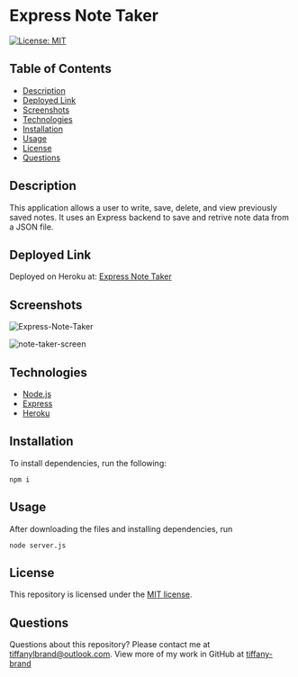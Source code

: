 # Express Note Taker

[![License: MIT](https://img.shields.io/github/license/tiffany-brand/express-note-taker?style=plastic)](./LICENSE)

## Table of Contents

* [Description](#description)
* [Deployed Link](#deployed-link)
* [Screenshots](#screenshots)
* [Technologies](#technologies)
* [Installation](#installation)
* [Usage](#usage)
* [License](#license)
* [Questions](#questions)

## Description

This application allows a user to write, save, delete, and view previously saved notes. It uses an Express backend to save and retrive note data from a JSON file. 

## Deployed Link

Deployed on Heroku at:  [Express Note Taker](https://mysterious-bastion-50165.herokuapp.com/)


## Screenshots

![Express-Note-Taker](https://user-images.githubusercontent.com/16748389/92150660-ba7ce200-eded-11ea-802d-8bb37e35ec01.gif)

![note-taker-screen](https://user-images.githubusercontent.com/16748389/92150822-0891e580-edee-11ea-8df6-b8b9cf2b4877.JPG)



## Technologies

* [Node.js](https://nodejs.org/)
* [Express](https://expressjs.com/)
* [Heroku](https://heroku.com)

## Installation

To install dependencies, run the following:

`
npm i
`

## Usage

After downloading the files and installing dependencies, run 

`
node server.js
`

## License

This repository is licensed under the [MIT license](./LICENSE).

## Questions

Questions about this repository? Please contact me at [tiffanylbrand@outlook.com](mailto:tiffanylbrand@outlook.com). View more of my work in GitHub at [tiffany-brand](https://github.com/tiffany-brand) 
